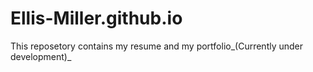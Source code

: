 # Ellis-Miller.github.io

This reposetory contains my resume and my portfolio_(Currently under development)_
